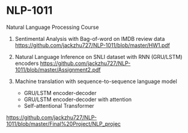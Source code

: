 # NLP-1011
Natural Language Processing Course

1. Sentimental Analysis with Bag-of-word on IMDB review data
https://github.com/jackzhu727/NLP-1011/blob/master/HW1.pdf

2. Natural Language Inference on SNLI dataset with RNN (GRU/LSTM) encoders
https://github.com/jackzhu727/NLP-1011/blob/master/Assignment2.pdf

3. Machine translation with sequence-to-sequence language model
    - GRU/LSTM encoder-decoder
    - GRU/LSTM encoder-decoder with attention
    - Self-attentional Transformer

https://github.com/jackzhu727/NLP-1011/blob/master/Final%20Project/NLP_projec
